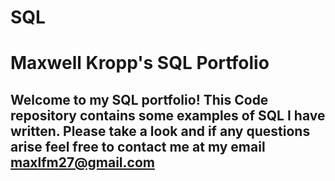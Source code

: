 # SQL
# Maxwell Kropp's SQL Portfolio
## Welcome to my SQL portfolio! This Code repository contains some examples of SQL I have written. Please take a look and if any questions arise feel free to contact me at my email maxlfm27@gmail.com
